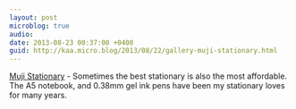 ```yaml
---
layout: post
microblog: true
audio: 
date: 2013-08-23 00:37:00 +0400
guid: http://kaa.micro.blog/2013/08/22/gallery-muji-stationary.html
---
```

<a href="http://www.muji.eu/">Muji Stationary</a> - Sometimes the best stationary is also the most affordable. The A5 notebook, and 0.38mm gel ink pens have been my stationary loves for many years.
